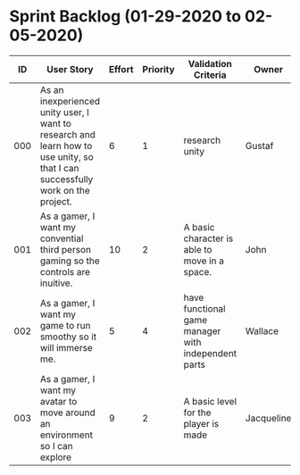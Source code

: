 # Sprint Backlog (01-29-2020 to 02-05-2020)

| ID | User Story | Effort | Priority | Validation Criteria | Owner |
|----|------------|--------|----------|---------------------|-------|
| 000 | As an inexperienced unity user, I want to research and learn how to use unity, so that I can successfully work on the project. | 6 | 1 | research unity | Gustaf |
| 001 | As a gamer, I want my convential third person gaming so the controls are inuitive. | 10 | 2 | A basic character is able to move in a space. | John |
| 002 | As a gamer, I want my game to run smoothy so it will immerse me. | 5 | 4 | have functional game manager with independent parts | Wallace |
| 003 | As a gamer, I want my avatar to move around an environment so I can explore | 9 | 2 | A basic level for the player is made | Jacqueline |
